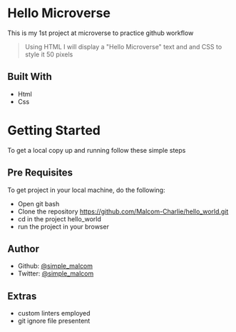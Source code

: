 # Hello Microverse
 This is my 1st project at microverse to practice github workflow
> Using HTML I will display a "Hello Microverse" text and and CSS to style it 50 pixels


## Built With
- Html 
- Css


# Getting Started
To get a local copy up and running follow these simple steps

## Pre Requisites
To get project in your local machine, do the following:
- Open git bash
- Clone the repository https://github.com/Malcom-Charlie/hello_world.git
- cd in the project hello_world
- run the project in your browser 

## Author
- Github: [@simple_malcom](https://github.com/Malcom-Charlie)
- Twitter: [@simple_malcom](https://twitter.com/simple_malcom)
 

## Extras
- custom linters employed
- git ignore file presentent

